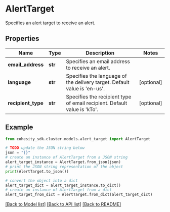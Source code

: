 # AlertTarget

Specifies an alert target to receive an alert.

## Properties

Name | Type | Description | Notes
------------ | ------------- | ------------- | -------------
**email_address** | **str** | Specifies an email address to receive an alert. | 
**language** | **str** | Specifies the language of the delivery target. Default value is &#39;en-us&#39;. | [optional] 
**recipient_type** | **str** | Specifies the recipient type of email recipient. Default value is &#39;kTo&#39;. | [optional] 

## Example

```python
from cohesity_sdk.cluster.models.alert_target import AlertTarget

# TODO update the JSON string below
json = "{}"
# create an instance of AlertTarget from a JSON string
alert_target_instance = AlertTarget.from_json(json)
# print the JSON string representation of the object
print(AlertTarget.to_json())

# convert the object into a dict
alert_target_dict = alert_target_instance.to_dict()
# create an instance of AlertTarget from a dict
alert_target_from_dict = AlertTarget.from_dict(alert_target_dict)
```
[[Back to Model list]](../README.md#documentation-for-models) [[Back to API list]](../README.md#documentation-for-api-endpoints) [[Back to README]](../README.md)


